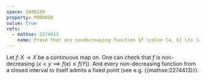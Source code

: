 ```yaml
---
space: S000159
property: P000089
value: true
refs:
  - mathse: 2274413
    name: Prove that any nondecreasing function $f \colon [a, b] \to [a, b]$ must have a fixed point.
---
```


Let $f \colon X \to X$ be a continuous map on. One can check that $f$ is non-decreasing ($x<y\implies f(x)\le f(Y)$).
And every non-decreasing function from a closed interval to itself admits a fixed point (see e.g. {{mathse:2274413}}).
